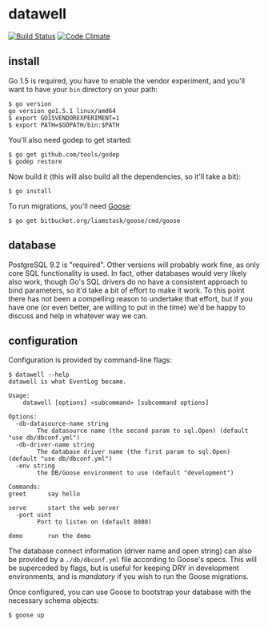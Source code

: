 # datawell

[![Build Status](https://travis-ci.org/folded-ear/datawell.svg)](https://travis-ci.org/folded-ear/datawell)
[![Code Climate](https://codeclimate.com/github/folded-ear/datawell/badges/gpa.svg)](https://codeclimate.com/github/folded-ear/datawell)

## install

Go 1.5 is required, you have to enable the vendor experiment, and you'll want
to have your `bin` directory on your path:

    $ go version
    go version go1.5.1 linux/amd64
    $ export GO15VENDOREXPERIMENT=1
    $ export PATH=$GOPATH/bin:$PATH

You'll also need godep to get started:

    $ go get github.com/tools/godep
    $ godep restore

Now build it (this will also build all the dependencies, so it'll take a bit):
    
    $ go install

To run migrations, you'll need [Goose](https://bitbucket.org/liamstask/goose/):

    $ go get bitbucket.org/liamstask/goose/cmd/goose

## database

PostgreSQL 9.2 is "required". Other versions will probably work fine, as only
core SQL functionality is used. In fact, other databases would very likely also
work, though Go's SQL drivers do no have a consistent approach to bind
parameters, so it'd take a bit of effort to make it work.  To this point there
has not been a compelling reason to undertake that effort, but if you have one
(or even better, are willing to put in the time) we'd be happy to discuss and
help in whatever way we can.
    
## configuration

Configuration is provided by command-line flags:

    $ datawell --help
    datawell is what EventLog became.
    
    Usage:
        datawell [options] <subcommand> [subcommand options]
    
    Options:
      -db-datasource-name string
            The datasource name (the second param to sql.Open) (default "use db/dbconf.yml")
      -db-driver-name string
            The database driver name (the first param to sql.Open) (default "use db/dbconf.yml")
      -env string
            the DB/Goose environment to use (default "development")
    
    Commands:
    greet      say hello
    
    serve      start the web server
      -port uint
            Port to listen on (default 8080)
    
    demo       run the demo

The database connect information (driver name and open string) can also be
provided by a `./db/dbconf.yml` file according to Goose's specs.  This will be
superceded by flags, but is useful for keeping DRY in development environments,
and is _mandatory_ if you wish to run the Goose migrations.

Once configured, you can use Goose to bootstrap your database with the
necessary schema objects:

    $ goose up
